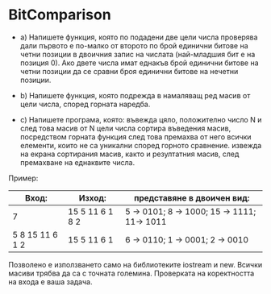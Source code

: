# BitComparison

* a) Напишете функция, която по подадени две цели числа проверява дали първото е по-малко от второто по брой единични битове на четни позиции в двоичния запис на числата (най-младшия бит е на позиция 0). Ако двете числа имат еднакъв брой единични битове на четни позиции да се сравни броя единични битове на нечетни позиции.

* b) Напишете функция, която подрежда в намаляващ ред масив от цели числа, според горната наредба.

* c) Напишете програма, която:
въвежда цяло, положително число N и след това масив от N цели числа
сортира въведения масив, посредством горната функция
след това премахва от него всички елементи, които не са уникални според горното сравнение.
извежда на екрана сортирания масив, както и резултатния масив, след премахване на еднаквите числа.

Пример:


Вход:            | Изход:            | представяне в двоичен вид:
---------------- | -------------     | --------------------------------------------
7                 | 15 5 11 6 1 8 2  | 5 -> 0101; 8 -> 1000; 15 -> 1111; 11-> 1011
5 8 15 11 6 1 2   | 15 5 11 6 1      | 6 -> 0110; 1 -> 0001;  2 -> 0010


Позволено е използването само на библиотеките iostream и new. Всички масиви трябва да са с точната големина. Проверката на коректността на входа е ваша задача.
